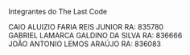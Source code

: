 Integrantes do The Last Code 

CAIO ALUIZIO FARIA REIS JUNIOR RA: 835780 <br>
GABRIEL LAMARCA GALDINO DA SILVA RA: 836666<br>
JOÃO ANTONIO LEMOS ARAÚJO RA: 836083
